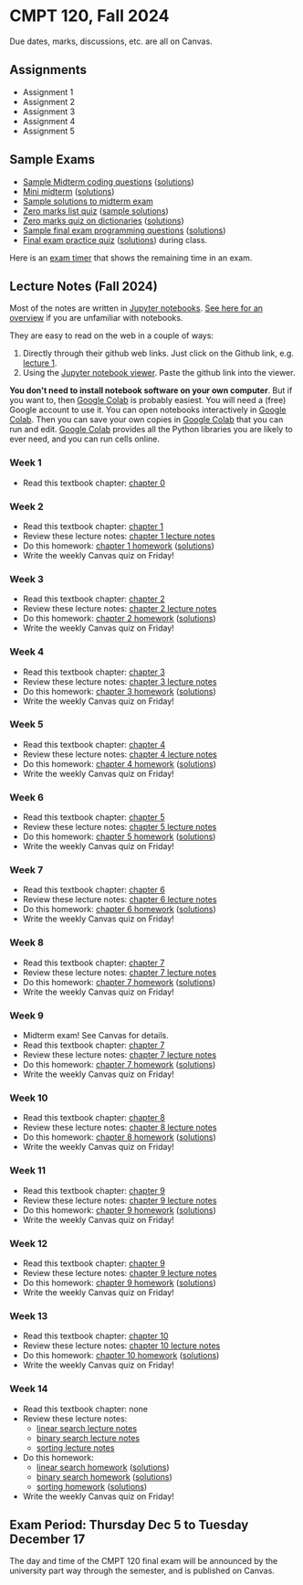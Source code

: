 # CMPT 120, Fall 2024

Due dates, marks, discussions, etc. are all on Canvas.

## Assignments

- Assignment 1
- Assignment 2
- Assignment 3
- Assignment 4
- Assignment 5

## Sample Exams

- [Sample Midterm coding questions](exams/120-D400midterm_coding_sample_fall2022.pdf) ([solutions](exams/120-D400midterm_coding_sample_fall2022_sol.pdf))
- [Mini midterm](exams/120-D400mini_midterm1_fall2022.pdf) ([solutions](exams/120-D400mini_midterm1_fall2022_sol.pdf))
- [Sample solutions to midterm exam](exams/120-D400midterm1_fall2022_sample_solutions.pdf)
- [Zero marks list quiz](exams/zeroMarksListQuiz.pdf) ([sample solutions](exams/zeroMarksListQuiz_sol.pdf))
- [Zero marks quiz on dictionaries](exams/zeroMarksDictQuiz.pdf) ([solutions](exams/zeroMarksDictQuiz_sol.pdf))
- [Sample final exam programming questions](exams/120-D400final_coding_sample_fall2022.pdf) ([solutions](exams/120-D400final_coding_sample_fall2022_sol.pdf))
- [Final exam practice quiz](exams/120-D400final_practice_quiz.pdf)
([solutions](exams/120-D400final_practice_quiz_sol.pdf)) during class.

Here is an [exam timer](https://tjd1234.github.io/examclock/examclock.html)
that shows the remaining time in an exam.

## Lecture Notes (Fall 2024)

Most of the notes are written in [Jupyter notebooks](https://jupyter.org/). [See
here for an
overview](https://colab.research.google.com/github/AllenDowney/ThinkPython/blob/v3/chapters/jupyter_intro.ipynb)
if you are unfamiliar with notebooks.

They are easy to read on the web in a couple of ways:

1. Directly through their github web links. Just click on the Github link, e.g.
   [lecture 1](lectures/lecture1/lecture1notes.md).
2. Using the [Jupyter notebook viewer](https://nbviewer.jupyter.org/). Paste the
   github link into the viewer.

**You don't need to install notebook software on your own computer**. But if you
want to, then [Google Colab](https://colab.research.google.com/) is probably
easiest. You will need a (free) Google account to use it. You can open notebooks
interactively in [Google Colab](https://colab.research.google.com/). Then you
can save your own copies in [Google Colab](https://colab.research.google.com/)
that you can run and edit. [Google Colab](https://colab.research.google.com/)
provides all the Python libraries you are likely to ever need, and you can run
cells online.

### Week 1

- Read this textbook chapter: [chapter 0](textbook/chap00.ipynb)

### Week 2

- Read this textbook chapter: [chapter 1](textbook/chap01.ipynb)
- Review these lecture notes: [chapter 1 lecture notes](lecture_notes/chapter1/chapter1_lecture.ipynb)
- Do this homework: [chapter 1 homework](lecture_notes/chapter1/homework1.ipynb) ([solutions](lecture_notes/chapter1/homework1_sol.ipynb))
- Write the weekly Canvas quiz on Friday!

### Week 3

- Read this textbook chapter: [chapter 2](textbook/chap02.ipynb)
- Review these lecture notes: [chapter 2 lecture notes](lecture_notes/chapter2/chapter2_lecture.ipynb)
- Do this homework: [chapter 2 homework](lecture_notes/chapter2/homework2.ipynb) ([solutions](lecture_notes/chapter2/homework2_sol.ipynb))
- Write the weekly Canvas quiz on Friday!

### Week 4

- Read this textbook chapter: [chapter 3](textbook/chap03.ipynb)
- Review these lecture notes: [chapter 3 lecture notes](lecture_notes/chapter3/chapter3_lecture.ipynb)
- Do this homework: [chapter 3 homework](lecture_notes/chapter3/homework3.ipynb) ([solutions](lecture_notes/chapter3/homework3_sol.ipynb))
- Write the weekly Canvas quiz on Friday!

### Week 5

- Read this textbook chapter: [chapter 4](textbook/chap04.ipynb)
- Review these lecture notes: [chapter 4 lecture notes](lecture_notes/chapter4/chapter4_lecture.ipynb)
- Do this homework: [chapter 4 homework](lecture_notes/chapter4/homework4.ipynb) ([solutions](lecture_notes/chapter4/homework4_sol.ipynb))
- Write the weekly Canvas quiz on Friday!

### Week 6

- Read this textbook chapter: [chapter 5](textbook/chap05.ipynb)
- Review these lecture notes: [chapter 5 lecture notes](lecture_notes/chapter5/chapter5_lecture.ipynb)
- Do this homework: [chapter 5 homework](lecture_notes/chapter5/homework5.ipynb) ([solutions](lecture_notes/chapter5/homework5_sol.ipynb))
- Write the weekly Canvas quiz on Friday!

### Week 7

- Read this textbook chapter: [chapter 6](textbook/chap06.ipynb)
- Review these lecture notes: [chapter 6 lecture notes](lecture_notes/chapter6/chapter6_lecture.ipynb)
- Do this homework: [chapter 6 homework](lecture_notes/chapter6/homework6.ipynb) ([solutions](lecture_notes/chapter6/homework6_sol.ipynb))
- Write the weekly Canvas quiz on Friday!

### Week 8

- Read this textbook chapter: [chapter 7](textbook/chap07.ipynb)
- Review these lecture notes: [chapter 7 lecture notes](lecture_notes/chapter7/chapter7_lecture.ipynb)
- Do this homework: [chapter 7 homework](lecture_notes/chapter7/homework7.ipynb) ([solutions](lecture_notes/chapter7/homework7_sol.ipynb))
- Write the weekly Canvas quiz on Friday!

### Week 9

- Midterm exam! See Canvas for details.
- Read this textbook chapter: [chapter 7](textbook/chap07.ipynb)
- Review these lecture notes: [chapter 7 lecture notes](lecture_notes/chapter7/chapter7_lecture.ipynb)
- Do this homework: [chapter 7 homework](lecture_notes/chapter7/homework7.ipynb) ([solutions](lecture_notes/chapter7/homework7_sol.ipynb))
- Write the weekly Canvas quiz on Friday!

### Week 10

- Read this textbook chapter: [chapter 8](textbook/chap08.ipynb)
- Review these lecture notes: [chapter 8 lecture notes](lecture_notes/chapter8/chapter8_lecture.ipynb)
- Do this homework: [chapter 8 homework](lecture_notes/chapter8/homework8.ipynb) ([solutions](lecture_notes/chapter8/homework8_sol.ipynb))
- Write the weekly Canvas quiz on Friday!

### Week 11

- Read this textbook chapter: [chapter 9](textbook/chap09.ipynb)
- Review these lecture notes: [chapter 9 lecture notes](lecture_notes/chapter9/chapter9_lecture.ipynb)
- Do this homework: [chapter 9 homework](lecture_notes/chapter9/homework9.ipynb) ([solutions](lecture_notes/chapter9/homework9_sol.ipynb))
- Write the weekly Canvas quiz on Friday!

### Week 12

- Read this textbook chapter: [chapter 9](textbook/chap09.ipynb)
- Review these lecture notes: [chapter 9 lecture notes](lecture_notes/chapter9/chapter9_lecture.ipynb)
- Do this homework: [chapter 9 homework](lecture_notes/chapter9/homework9.ipynb) ([solutions](lecture_notes/chapter9/homework9_sol.ipynb))
- Write the weekly Canvas quiz on Friday!

### Week 13

- Read this textbook chapter: [chapter 10](textbook/chap10.ipynb)
- Review these lecture notes: [chapter 10 lecture notes](lecture_notes/chapter10/chapter10_lecture.ipynb)
- Do this homework: [chapter 10 homework](lecture_notes/chapter10/homework10.ipynb) ([solutions](lecture_notes/chapter10/homework10_sol.ipynb))
- Write the weekly Canvas quiz on Friday!

### Week 14

- Read this textbook chapter: none
- Review these lecture notes: 
  - [linear search lecture notes](lecture_notes/chapter_algorithms/alg1_linear_search/alg1_linear_search.ipynb)
  - [binary search lecture notes](lecture_notes/chapter_algorithms/alg2_binary_search/alg2_binary_search.ipynb)
  - [sorting lecture notes](lecture_notes/chapter_algorithms/alg3_sorting/alg3_sorting.ipynb)
- Do this homework:
   - [linear search homework](lecture_notes/chapter_algorithms/alg1_linear_search/alg1_linear_search_homework.ipynb) ([solutions](lecture_notes/chapter_algorithms/alg1_linear_search/alg1_linear_search_homework_sol.ipynb))
   - [binary search homework](lecture_notes/chapter_algorithms/alg2_binary_search/alg2_binary_search_homework.ipynb) ([solutions](lecture_notes/chapter_algorithms/alg2_binary_search/alg2_binary_search_homework_sol.ipynb))
   - [sorting homework](lecture_notes/chapter_algorithms/alg3_sorting/alg3_sorting_homework.ipynb) ([solutions](lecture_notes/chapter_algorithms/alg3_sorting/alg3_sorting_homework_sol.ipynb))
- Write the weekly Canvas quiz on Friday!

## Exam Period: Thursday Dec 5 to Tuesday December 17

The day and time of the CMPT 120 final exam will be announced by the university
part way through the semester, and is published on Canvas.
